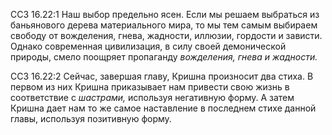 ССЗ 16.22:1	Наш выбор предельно ясен. Если мы решаем выбраться из баньянового дерева материального мира, то мы тем самым выбираем свободу от вожделения, гнева, жадности, иллюзии, гордости и зависти. Однако современная цивилизация, в силу своей демонической природы, смело поощряет пропаганду _вожделения, гнева и жадности._

ССЗ 16.22:2	Сейчас, завершая главу, Кришна произносит два стиха. В первом из них Кришна приказывает нам привести свою жизнь в соответствие с _шастрами,_ используя негативную форму. А затем Кришна дает нам то же самое наставление в последнем стихе данной главы, используя позитивную форму.